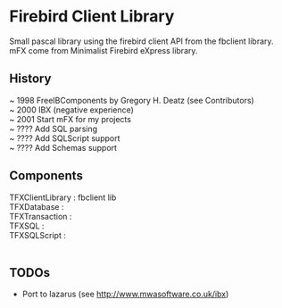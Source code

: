 Firebird Client Library
=======================
Small pascal library using the firebird client API from the fbclient library.<br>
mFX come from Minimalist Firebird eXpress library.<br>
  

History
-------
~ 1998 FreeIBComponents by Gregory H. Deatz  (see Contributors)<br>
~ 2000 IBX (negative experience)<br>
~ 2001 Start mFX for my projects<br>
~ ???? Add SQL parsing<br>
~ ???? Add SQLScript support<br>
~ ???? Add Schemas support<br>

Components
----------
TFXClientLibrary : fbclient lib<br>
TFXDatabase : <br>
TFXTransaction : <br>
TFXSQL : <br>
TFXSQLScript :<br>
<br>


TODOs
-----
* Port to lazarus (see http://www.mwasoftware.co.uk/ibx)
